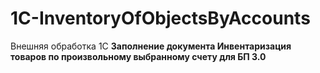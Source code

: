 # 1C-InventoryOfObjectsByAccounts
Внешняя обработка 1С **Заполнение документа Инвентаризация товаров по произвольному выбранному счету для БП 3.0**

